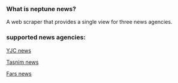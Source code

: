 ### What is neptune news?
A web scraper that provides a single view for three news agencies.
### 


### supported news agencies:
[YJC news](https://www.yjc.news/)

[Tasnim news](https://www.tasnimnews.com/)

[Fars news](https://www.farsnews.ir/)
